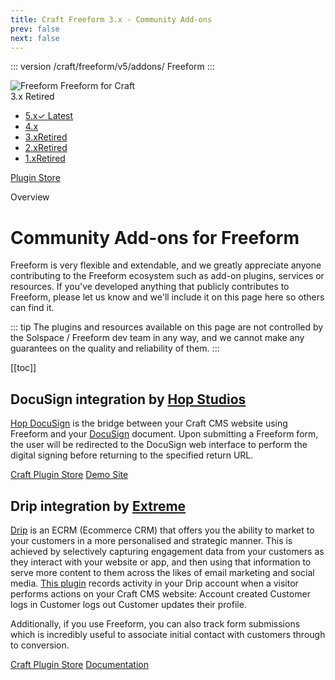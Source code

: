 ```yaml
---
title: Craft Freeform 3.x - Community Add-ons
prev: false
next: false
---
```


<meta property="og:image" content="https://docs.solspace.com/extras/social/craft/freeform/freeform.png" />

::: version /craft/freeform/v5/addons/
Freeform
:::

<div id="pr-heading">
    <img src="https://docs.solspace.com/extras/icons/products/freeform-icon.png" alt="Freeform" class="pr-image">
    <span class="pr-name">Freeform</span>
    <span class="pr-category">for Craft</span>
    <div class="pr-v-wrapper">
        <div class="pr-v">
            <span class="pr-v-v">3.x</span>
            <span class="pr-v-type pr-retired">Retired</span>
            <span class="pr-v-arrow arrow down"></span>
        </div>
        <ul class="pr-v-list">
            <li><a href="/craft/freeform/v5/">5.x<span class="pr-v-type pr-latest">✓ Latest</span></a></li>
            <li><a href="/craft/freeform/v4/">4.x</a></li>
            <li><a href="/craft/freeform/v3/">3.x<span class="pr-v-type pr-retired">Retired</span></a></li>
            <li><a href="/craft/freeform/v2/">2.x<span class="pr-v-type pr-retired">Retired</span></a></li>
            <li><a href="/craft/freeform/v1/">1.x<span class="pr-v-type pr-retired">Retired</span></a></li>
        </ul>
    </div>
    <div class="pr-buy">
        <a href="https://plugins.craftcms.com/freeform" class="button button-blue"><span class="external-url">Plugin Store</span></a>
    </div>
</div>

<span class="page-section">Overview</span>

# Community Add-ons for Freeform
Freeform is very flexible and extendable, and we greatly appreciate anyone contributing to the Freeform ecosystem such as add-on plugins, services or resources. If you've developed anything that publicly contributes to Freeform, please let us know and we'll include it on this page here so others can find it.

::: tip
The plugins and resources available on this page are not controlled by the Solspace / Freeform dev team in any way, and we cannot make any guarantees on the quality and reliability of them.
:::


[[toc]]



<div class="content-block">

## DocuSign integration by [Hop Studios](https://www.hopstudios.com/)
[Hop DocuSign](https://plugins.craftcms.com/hop-docusign) is the bridge between your Craft CMS website using Freeform and your [DocuSign](https://www.docusign.com/) document. Upon submitting a Freeform form, the user will be redirected to the DocuSign web interface to perform the digital signing before returning to the specified return URL.

<a href="https://plugins.craftcms.com/hop-docusign" class="button"><span>Craft Plugin Store</span></a> <a href="https://hopdocusign.hopstudios.com" class="button"><span>Demo Site</span></a>

</div>
<div class="content-block">

## Drip integration by [Extreme](https://madebyextreme.com/)
[Drip](https://drip.com) is an ECRM (Ecommerce CRM) that offers you the ability to market to your customers in a more personalised and strategic manner. This is achieved by selectively capturing engagement data from your customers as they interact with your website or app, and then using that information to serve more content to them across the likes of email marketing and social media. [This plugin](https://plugins.craftcms.com/drip) records activity in your Drip account when a visitor performs actions on your Craft CMS website: Account created Customer logs in Customer logs out Customer updates their profile.

Additionally, if you use Freeform, you can also track form submissions which is incredibly useful to associate initial contact with customers through to conversion.

<a href="https://plugins.craftcms.com/drip" class="button"><span>Craft Plugin Store</span></a> <a href="https://github.com/extreme-creations/drip/blob/master/README.md" class="button"><span>Documentation</span></a>

</div>